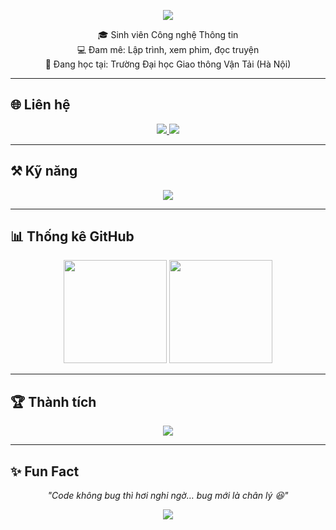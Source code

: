 <!-- Banner -->
<p align="center">
  <img src="https://capsule-render.vercel.app/api?type=waving&color=0:00c6ff,100:0072ff&height=200&section=header&text=👋%20Xin%20chào,%20mình%20là%20DucZu&fontSize=30&fontColor=ffffff&animation=fadeIn&fontAlignY=35"/>
</p>

<!-- Intro -->
<p align="center">
🎓 Sinh viên Công nghệ Thông tin <br/>
💻 Đam mê: Lập trình, xem phim, đọc truyện <br/>
🚀 Đang học tại: Trường Đại học Giao thông Vận Tải (Hà Nội) 
</p>

---

## 🌐 Liên hệ
<p align="center">
  <a href="mailto: ndv120806@gmail.com">
    <img src="https://img.shields.io/badge/Gmail-D14836?logo=gmail&logoColor=white&style=for-the-badge"/>
  </a>
  <a href="https://www.facebook.com/ndv128">
    <img src="https://img.shields.io/badge/Facebook-1877F2?logo=facebook&logoColor=white&style=for-the-badge"/>
  </a>
</p>

---

## ⚒️ Kỹ năng
<p align="center">
  <img src="https://skillicons.dev/icons?i=html,css,go,c,cpp,discord" />
</p>

---

## 📊 Thống kê GitHub
<p align="center">
  <img src="https://github-readme-stats.vercel.app/api?username=duczu&show_icons=true&theme=tokyonight&hide_border=true" height="165"/>
  <img src="https://github-readme-stats.vercel.app/api/top-langs/?username=duczu&layout=compact&theme=tokyonight&hide_border=true" height="165"/>
</p>

---

## 🏆 Thành tích
<p align="center">
  <img src="https://github-profile-trophy.vercel.app/?username=duczu&theme=algolia&no-frame=true&row=1&column=7" />
</p>

---

## ✨ Fun Fact
<p align="center"><i>"Code không bug thì hơi nghi ngờ… bug mới là chân lý 😆"</i></p>

<!-- Footer -->
<p align="center">
  <img src="https://capsule-render.vercel.app/api?type=waving&color=0:00c6ff,100:0072ff&height=120&section=footer"/>
</p>
